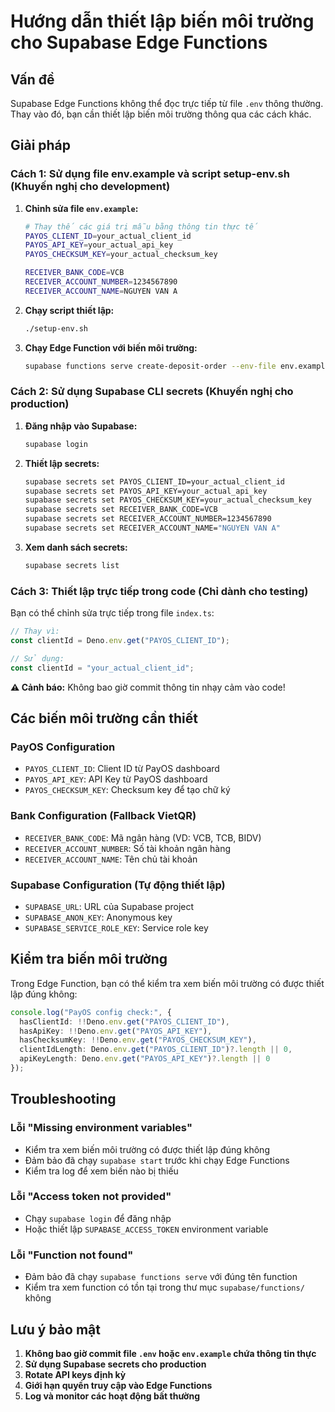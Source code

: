 # Hướng dẫn thiết lập biến môi trường cho Supabase Edge Functions

## Vấn đề
Supabase Edge Functions không thể đọc trực tiếp từ file `.env` thông thường. Thay vào đó, bạn cần thiết lập biến môi trường thông qua các cách khác.

## Giải pháp

### Cách 1: Sử dụng file env.example và script setup-env.sh (Khuyến nghị cho development)

1. **Chỉnh sửa file `env.example`:**
   ```bash
   # Thay thế các giá trị mẫu bằng thông tin thực tế
   PAYOS_CLIENT_ID=your_actual_client_id
   PAYOS_API_KEY=your_actual_api_key
   PAYOS_CHECKSUM_KEY=your_actual_checksum_key
   
   RECEIVER_BANK_CODE=VCB
   RECEIVER_ACCOUNT_NUMBER=1234567890
   RECEIVER_ACCOUNT_NAME=NGUYEN VAN A
   ```

2. **Chạy script thiết lập:**
   ```bash
   ./setup-env.sh
   ```

3. **Chạy Edge Function với biến môi trường:**
   ```bash
   supabase functions serve create-deposit-order --env-file env.example
   ```

### Cách 2: Sử dụng Supabase CLI secrets (Khuyến nghị cho production)

1. **Đăng nhập vào Supabase:**
   ```bash
   supabase login
   ```

2. **Thiết lập secrets:**
   ```bash
   supabase secrets set PAYOS_CLIENT_ID=your_actual_client_id
   supabase secrets set PAYOS_API_KEY=your_actual_api_key
   supabase secrets set PAYOS_CHECKSUM_KEY=your_actual_checksum_key
   supabase secrets set RECEIVER_BANK_CODE=VCB
   supabase secrets set RECEIVER_ACCOUNT_NUMBER=1234567890
   supabase secrets set RECEIVER_ACCOUNT_NAME="NGUYEN VAN A"
   ```

3. **Xem danh sách secrets:**
   ```bash
   supabase secrets list
   ```

### Cách 3: Thiết lập trực tiếp trong code (Chỉ dành cho testing)

Bạn có thể chỉnh sửa trực tiếp trong file `index.ts`:

```typescript
// Thay vì:
const clientId = Deno.env.get("PAYOS_CLIENT_ID");

// Sử dụng:
const clientId = "your_actual_client_id";
```

**⚠️ Cảnh báo:** Không bao giờ commit thông tin nhạy cảm vào code!

## Các biến môi trường cần thiết

### PayOS Configuration
- `PAYOS_CLIENT_ID`: Client ID từ PayOS dashboard
- `PAYOS_API_KEY`: API Key từ PayOS dashboard  
- `PAYOS_CHECKSUM_KEY`: Checksum key để tạo chữ ký

### Bank Configuration (Fallback VietQR)
- `RECEIVER_BANK_CODE`: Mã ngân hàng (VD: VCB, TCB, BIDV)
- `RECEIVER_ACCOUNT_NUMBER`: Số tài khoản ngân hàng
- `RECEIVER_ACCOUNT_NAME`: Tên chủ tài khoản

### Supabase Configuration (Tự động thiết lập)
- `SUPABASE_URL`: URL của Supabase project
- `SUPABASE_ANON_KEY`: Anonymous key
- `SUPABASE_SERVICE_ROLE_KEY`: Service role key

## Kiểm tra biến môi trường

Trong Edge Function, bạn có thể kiểm tra xem biến môi trường có được thiết lập đúng không:

```typescript
console.log("PayOS config check:", {
  hasClientId: !!Deno.env.get("PAYOS_CLIENT_ID"),
  hasApiKey: !!Deno.env.get("PAYOS_API_KEY"),
  hasChecksumKey: !!Deno.env.get("PAYOS_CHECKSUM_KEY"),
  clientIdLength: Deno.env.get("PAYOS_CLIENT_ID")?.length || 0,
  apiKeyLength: Deno.env.get("PAYOS_API_KEY")?.length || 0
});
```

## Troubleshooting

### Lỗi "Missing environment variables"
- Kiểm tra xem biến môi trường có được thiết lập đúng không
- Đảm bảo đã chạy `supabase start` trước khi chạy Edge Functions
- Kiểm tra log để xem biến nào bị thiếu

### Lỗi "Access token not provided"
- Chạy `supabase login` để đăng nhập
- Hoặc thiết lập `SUPABASE_ACCESS_TOKEN` environment variable

### Lỗi "Function not found"
- Đảm bảo đã chạy `supabase functions serve` với đúng tên function
- Kiểm tra xem function có tồn tại trong thư mục `supabase/functions/` không

## Lưu ý bảo mật

1. **Không bao giờ commit file `.env` hoặc `env.example` chứa thông tin thực**
2. **Sử dụng Supabase secrets cho production**
3. **Rotate API keys định kỳ**
4. **Giới hạn quyền truy cập vào Edge Functions**
5. **Log và monitor các hoạt động bất thường**
